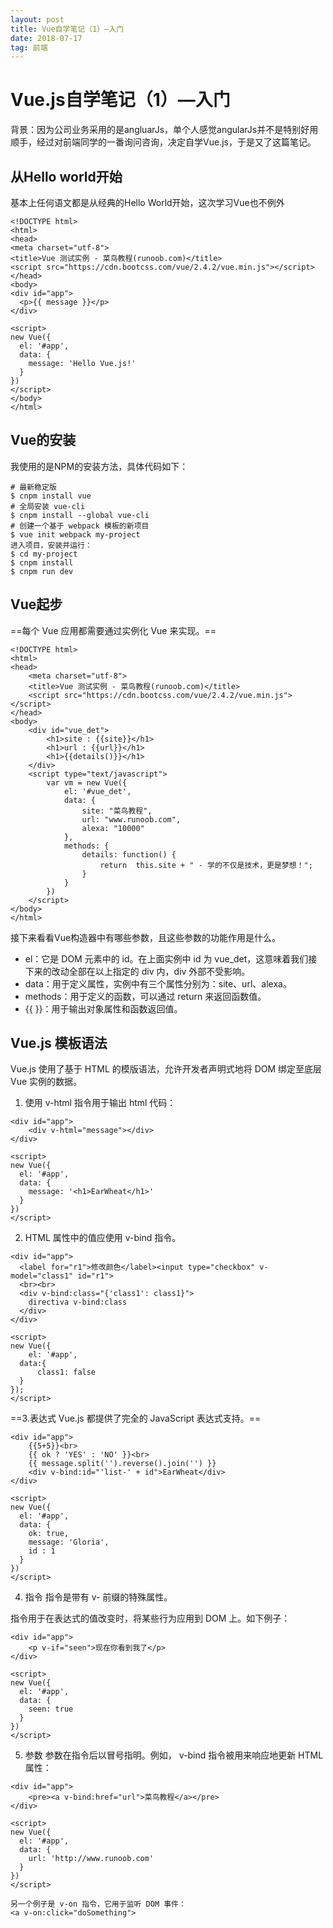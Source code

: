 ```yaml
---
layout: post
title: Vue自学笔记（1）—入门
date: 2018-07-17 
tag: 前端
---
```


# Vue.js自学笔记（1）—入门

背景：因为公司业务采用的是angluarJs，单个人感觉angularJs并不是特别好用顺手，经过对前端同学的一番询问咨询，决定自学Vue.js，于是又了这篇笔记。

## 从Hello world开始
基本上任何语文都是从经典的Hello World开始，这次学习Vue也不例外


```
<!DOCTYPE html>
<html>
<head>
<meta charset="utf-8">
<title>Vue 测试实例 - 菜鸟教程(runoob.com)</title>
<script src="https://cdn.bootcss.com/vue/2.4.2/vue.min.js"></script>
</head>
<body>
<div id="app">
  <p>{{ message }}</p>
</div>

<script>
new Vue({
  el: '#app',
  data: {
    message: 'Hello Vue.js!'
  }
})
</script>
</body>
</html>
```


## Vue的安装

我使用的是NPM的安装方法，具体代码如下：
```
# 最新稳定版
$ cnpm install vue
# 全局安装 vue-cli
$ cnpm install --global vue-cli
# 创建一个基于 webpack 模板的新项目
$ vue init webpack my-project
进入项目，安装并运行：
$ cd my-project
$ cnpm install
$ cnpm run dev
```

## Vue起步

==每个 Vue 应用都需要通过实例化 Vue 来实现。==


```
<!DOCTYPE html>
<html>
<head>
	<meta charset="utf-8">
	<title>Vue 测试实例 - 菜鸟教程(runoob.com)</title>
	<script src="https://cdn.bootcss.com/vue/2.4.2/vue.min.js"></script>
</head>
<body>
	<div id="vue_det">
		<h1>site : {{site}}</h1>
		<h1>url : {{url}}</h1>
		<h1>{{details()}}</h1>
	</div>
	<script type="text/javascript">
		var vm = new Vue({
			el: '#vue_det',
			data: {
				site: "菜鸟教程",
				url: "www.runoob.com",
				alexa: "10000"
			},
			methods: {
				details: function() {
					return  this.site + " - 学的不仅是技术，更是梦想！";
				}
			}
		})
	</script>
</body>
</html>
```

接下来看看Vue构造器中有哪些参数，且这些参数的功能作用是什么。

- el：它是 DOM 元素中的 id。在上面实例中 id 为 vue_det，这意味着我们接下来的改动全部在以上指定的 div 内，div 外部不受影响。
- data：用于定义属性，实例中有三个属性分别为：site、url、alexa。
- methods：用于定义的函数，可以通过 return 来返回函数值。
- {{ }}：用于输出对象属性和函数返回值。


## Vue.js 模板语法

Vue.js 使用了基于 HTML 的模版语法，允许开发者声明式地将 DOM 绑定至底层 Vue 实例的数据。

1. 使用 v-html 指令用于输出 html 代码：
```
<div id="app">
    <div v-html="message"></div>
</div>
    
<script>
new Vue({
  el: '#app',
  data: {
    message: '<h1>EarWheat</h1>'
  }
})
</script>
```
2. HTML 属性中的值应使用 v-bind 指令。

```
<div id="app">
  <label for="r1">修改颜色</label><input type="checkbox" v-model="class1" id="r1">
  <br><br>
  <div v-bind:class="{'class1': class1}">
    directiva v-bind:class
  </div>
</div>
    
<script>
new Vue({
    el: '#app',
  data:{
      class1: false
  }
});
</script>
```

==3.表达式
Vue.js 都提供了完全的 JavaScript 表达式支持。==

```
<div id="app">
    {{5+5}}<br>
    {{ ok ? 'YES' : 'NO' }}<br>
    {{ message.split('').reverse().join('') }}
    <div v-bind:id="'list-' + id">EarWheat</div>
</div>
    
<script>
new Vue({
  el: '#app',
  data: {
    ok: true,
    message: 'Gloria',
    id : 1
  }
})
</script>
```

4. 指令
指令是带有 v- 前缀的特殊属性。

指令用于在表达式的值改变时，将某些行为应用到 DOM 上。如下例子：

```
<div id="app">
    <p v-if="seen">现在你看到我了</p>
</div>
    
<script>
new Vue({
  el: '#app',
  data: {
    seen: true
  }
})
</script>
```

5. 参数
参数在指令后以冒号指明。例如， v-bind 指令被用来响应地更新 HTML 属性：


```
<div id="app">
    <pre><a v-bind:href="url">菜鸟教程</a></pre>
</div>
    
<script>
new Vue({
  el: '#app',
  data: {
    url: 'http://www.runoob.com'
  }
})
</script>

另一个例子是 v-on 指令，它用于监听 DOM 事件：
<a v-on:click="doSomething">
```

